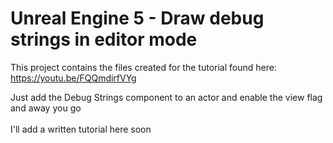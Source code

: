 # Unreal Engine 5 - Draw debug strings in editor mode

This project contains the files created for the tutorial found here: https://youtu.be/FQQmdirfVYg

Just add the Debug Strings component to an actor and enable the view flag and away you go\
\
I'll add a written tutorial here soon
